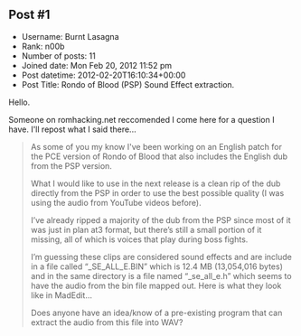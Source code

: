## Post #1
- Username: Burnt Lasagna
- Rank: n00b
- Number of posts: 11
- Joined date: Mon Feb 20, 2012 11:52 pm
- Post datetime: 2012-02-20T16:10:34+00:00
- Post Title: Rondo of Blood (PSP) Sound Effect extraction.

Hello.

Someone on romhacking.net reccomended I come here for a question I have. I'll repost what I said there...

> As some of you my know I've been working on an English patch for the PCE version of Rondo of Blood that also includes the English dub from the PSP version.
>
> What I would like to use in the next release is a clean rip of the dub directly from the PSP in order to use the best possible quality (I was using the audio from YouTube videos before). 
>
> 
>
> I’ve already ripped a majority of the dub from the PSP since most of it was just in plan at3 format, but there’s still a small portion of it missing, all of which is voices that play during boss fights. 
>
> I’m guessing these clips are considered sound effects and are include in a file called “_SE_ALL_E.BIN” which is 12.4 MB (13,054,016 bytes) and in the same directory is a file named “_se_all_e.h” which seems to have the audio from the bin file mapped out. Here is what they look like in MadEdit…  
>
> 
>
> 
>
> Does anyone have an idea/know of a pre-existing program that can extract the audio from this file into WAV?
